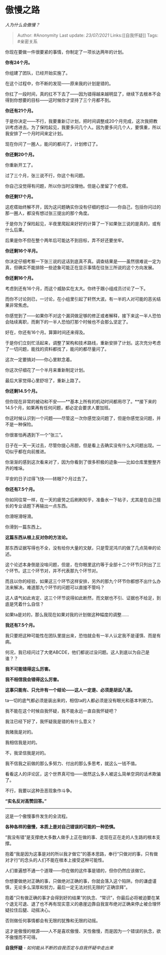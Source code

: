 # 傲慢之路
*人为什么会傲慢？*

> Author: #Anonymity
> Last update: *23/07/2021*
> Links:[[自我怀疑]]
> Tags:  #亲密关系

你现在要做一件很要紧的事情，你制定了一项长达两年的计划。

**你有24个月。**

你组建了团队，已经开始实施了。

在这个过程中，你不断的发现——原来我的计划是错的。

你扛了一段时间，真的扛不下去了——因为错得越来越明显了，继续下去根本不会得到你想要的目标——这时候你才坚持了三个月都不到。

**你还有21个月。**

于是你决定——不行，我要重新订计划，把时间调整成20个月完成，这次我把教训考虑进去。为了保险起见，我要多问几个人。因为要多问几个人，要慎重，所以我安排了一个月时间来定计划。

现在你问了一圈人，能问的都问了，计划修订了。

**你还剩20个月。**

你重新开工了。

过了三个月，张三说不行，你这个有问题。

你自己没觉得有问题，所以你当时没理他。但是心里留了个疙瘩。

**你还剩17个月。**

这疙瘩始终解不开，因为这问题确实你没有仔细的想过——你自己，包括你问过的那一圈人，都没有想过张三提出的那个角度。

于是你为了保险起见，半夜里爬起来好好的计算了一下如果张三说的是真的，或有什么后果。

后果是你不但在整个两年后可能达不到目标，弄不好还要坐牢。

**你还剩16个半月。**

你决定仔细考察一下张三说的这话到底真不真。调查结果是——虽然很难说一定为真，但确实不能排除一些迹象可能正在显示事情在往张三所说的这个方向发展。

**你还剩16个月。**

考虑到还有16个月，而这个威胁实在太大。你终于跟小组成员讨论了一下。

而你不讨论则已，一讨论，在小组里引起了轩然大波。有一半的人对可能的恶劣结果非常焦虑。

你感觉到了——如果你不对这个漏洞做足够的修正或者解释，接下来这一半人恐怕会陆续离职，而剩下的一半人恐怕打那个时候也不会那么坚定了。

好在，你还有16个月。算算时间还来得及。

于是你们立刻忙活起来，调整了架构和技术路线，重新安排了计划。这次充分考虑了一切问题，能找的资料都找了，能问的都尽量问了。

这次一定要搞对——你心里默念着。

你这次仔细花了一个半月来重新制定计划。

最后大家觉得心里舒坦了，重新上路了。

**你还剩14.5个月。**

但你现在非常的被动和不安——**基本上所有的机动时间都用尽了。**接下来的14.5个月，如果再有任何问题，都必定会要求人要加班。

你这时候认识到一个问题——尽管这一次你感觉没问题了，但是你感觉没问题，并不是一种保险。

你很害怕再遇到下一个“张三”。

日子在一天一天过去，尽管你提心吊胆，但是看上去确实没有什么大问题出现。一切似乎都在向前推进。

你渐渐的感到这次看来对了，因为你看到了很多积极的迹象——比如仓库里整整齐齐的堆垛。

平安的日子过得飞快——转眼7个月过去了。

**你还有7.5个月。**

你如同往常一样，在一天的疲劳之后刷刷知乎，准备水一下帖子，尤其是在自己擅长的专业话题下再输出一点东西。

你滑呀滑呀滑。

你滑到一篇东西上。

**这篇东西从根上反对你的方法论。**

那东西证据写得也不全，没有给你大量的文献，只是雪泥鸿爪的做了几点简单的论述。

这个论述本身倒是没啥问题，但是，在你眼里这约等于全部十二个环节只列出了三个环节。这三个环节对，并不代表那九个环节对。

而且以你的经验，如果这三个环节这样安排，另外的那九个环节你都想不出什么办法来解决。难道那九个环节的问题可以直接不管吗？

这人语气如此肯定、这三个环节说得如此断然，而文献也不引、证据也不给足，到底是凭着什么自信？

如果ta是对的，那么我现在如果对我的计划做这种幅度的调整……

**我还有7.5个月。**

我只要把这种可能性在团队里提出来，恐怕就会有一半人认定我不是谨慎、而是有病。

何况，我已经问过了大佬ABCDE，他们都说过没问题。这人到底以为自己是谁？？

**我不可能错得这么厉害。**

**我不相信我会错得这么厉害。**

**这事只能有、只允许有一个结论——这人一定是、必须是胡说八道。**

ta一切的底气都必须是装出来的，相信ta的人都必须是没有眼光和基本判断力。

我不能在这个时候自我怀疑，我不能永远一直自我怀疑吧？

我注已经下好了，我怀疑我是错的有什么意义？

我赌我是对的。

我相信我是对的。

不，我坚信我是对的。

我不信我之前做的那么多努力、付出的那么多思考，就这么一钱不值。

看看这人的评论区，这个世界真可怕——居然这么多人被这么简单空洞的话术欺骗了。

不行，我要以这种丑恶现象作斗争。

**“实名反对高赞回答。”**

---

这是一个傲慢事件发生的全流程。

**各种各样的傲慢，本质上是对自己错误的可能的一种恐惧。**

“我没有错”是支撑绝大多数人做手上正在做的事、走现在正在走的人生路的根本支撑。

抱着“我是因为这事是对的所以我才做它”的基本思路，奉行“只做对的事，只有做对才行”的念头的人们不能在根本上接受这种可能性。

人们普遍想不通一个道理——你在做的这件事是错的，但你仍然应该做它。

你想要做绝对正确的事，只做绝对正确的事，你就会落入这个陷阱。你的谦虚谨慎，无论多么深厚和努力，最后一定无法对抗无限的“正确崇拜”。

抱着“只有做正确的事才会得到好的结果”的执念、“常识”，你最后必将被迫要在某个退无可退、退了也不再有现实意义的悬崖边靠自我宣布绝对正确来停止被合理怀疑拉住后腿、动摇决心。

否则做任何事情都会有无限的犹豫和无限的动摇。

这才是傲慢的根源——人不是喜欢傲慢、天性傲慢，而是因为一个错误的执念，欲不傲慢而不可得。

**自我怀疑** - *如何能从不断的自我否定与自我怀疑中走出来*
